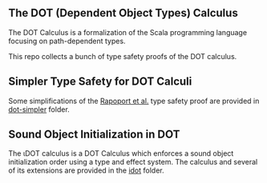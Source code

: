 The DOT (Dependent Object Types) Calculus
-----------------------------------------

The DOT Calculus is a formalization of the Scala programming language focusing
on path-dependent types.

This repo collects a bunch of type safety proofs of the DOT calculus.

## Simpler Type Safety for DOT Calculi

Some simplifications of the [Rapoport et
al.](https://github.com/amaurremi/dot-calculus/tree/master/src/simple-proof)
type safety proof are provided in
[dot-simpler](https://github.com/themaplelab/dot-public/tree/master/dot-simpler)
folder.

## Sound Object Initialization in DOT

The ιDOT calculus is a DOT Calculus which enforces a sound object initialization
order using a type and effect system.
The calculus and several of its extensions are provided in the
[idot](https://github.com/themaplelab/dot-public/tree/master/idot) folder.
